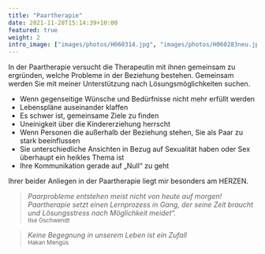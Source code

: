 ```yaml
---
title: "Paartherapie"
date: 2021-11-28T15:14:39+10:00
featured: true
weight: 2
intro_image: ["images/photos/H060314.jpg", "images/photos/H060283neu.jpg",  "images/photos/H060361.jpg"]
---
```

In der Paartherapie versucht die Therapeutin mit ihnen gemeinsam zu ergründen, welche Probleme in der Beziehung bestehen. Gemeinsam werden Sie mit meiner Unterstützung nach Lösungsmöglichkeiten suchen.

* Wenn gegenseitige Wünsche und Bedürfnisse nicht mehr erfüllt werden
* Lebenspläne auseinander klaffen
* Es schwer ist, gemeinsame Ziele zu finden
* Uneinigkeit über die Kindererziehung herrscht
* Wenn Personen die außerhalb der Beziehung stehen, Sie als Paar zu stark beeinflussen
* Sie unterschiedliche Ansichten in Bezug auf Sexualität haben oder Sex überhaupt ein heikles Thema ist
* Ihre Kommunikation gerade auf „Null“ zu geht

Ihrer beider Anliegen in der Paartherapie liegt mir besonders am HERZEN.

>*Paarprobleme entstehen meist nicht von heute auf morgen! Paartherapie setzt einen Lernprozess in Gang, der seine Zeit braucht und Lösungsstress nach Möglichkeit meidet“.* <br><sub>Ilse Gschwendt<sub>

>*Keine Begegnung in unserem Leben ist ein Zufall*
<br><sub>Hakan Mengüs<sub>